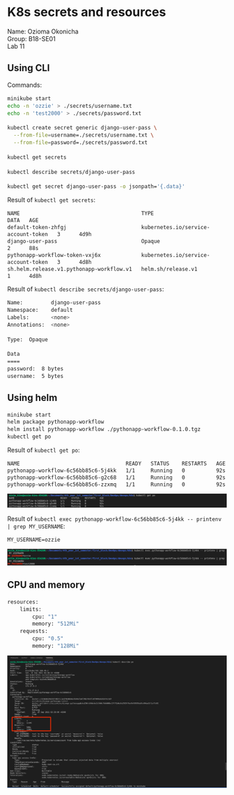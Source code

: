# K8s secrets and resources     

Name: Ozioma Okonicha  
Group: B18-SE01  
Lab 11   

## Using CLI 

Commands:

```sh
minikube start
echo -n 'ozzie' > ./secrets/username.txt
echo -n 'test2000' > ./secrets/password.txt

kubectl create secret generic django-user-pass \
  --from-file=username=./secrets/username.txt \
  --from-file=password=./secrets/password.txt

kubectl get secrets

kubectl describe secrets/django-user-pass

kubectl get secret django-user-pass -o jsonpath='{.data}'
```

Result of `kubectl get secrets`:  
```
NAME                                       TYPE                                  DATA   AGE
default-token-zhfgj                        kubernetes.io/service-account-token   3      4d9h
django-user-pass                           Opaque                                2      88s
pythonapp-workflow-token-vxj6x             kubernetes.io/service-account-token   3      4d8h
sh.helm.release.v1.pythonapp-workflow.v1   helm.sh/release.v1                    1      4d8h
```

Result of `kubectl describe secrets/django-user-pass`: 
```sh
Name:         django-user-pass
Namespace:    default
Labels:       <none>
Annotations:  <none>

Type:  Opaque

Data
====
password:  8 bytes
username:  5 bytes
```

## Using helm  

```sh
minikube start
helm package pythonapp-workflow
helm install pythonapp-workflow ./pythonapp-workflow-0.1.0.tgz 
kubectl get po
```

Result of `kubectl get po`:  
```
NAME                                  READY   STATUS    RESTARTS   AGE
pythonapp-workflow-6c56bb85c6-5j4kk   1/1     Running   0          92s
pythonapp-workflow-6c56bb85c6-g2c68   1/1     Running   0          92s
pythonapp-workflow-6c56bb85c6-zzxmq   1/1     Running   0          92s
```

![screen](../.github/images/rsrc.png)  

Result of `kubectl exec pythonapp-workflow-6c56bb85c6-5j4kk -- printenv | grep MY_USERNAME`:  
```
MY_USERNAME=ozzie
```

![screen](../.github/images/rsrc2.png)  

## CPU and memory  

```sh
resources:
    limits:
        cpu: "1"
        memory: "512Mi"
    requests:
        cpu: "0.5"
        memory: "128Mi"
```

![screen](../.github/images/rsrc3.png)  
